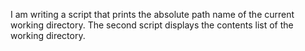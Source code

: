 I am writing a script that prints the absolute path name of the current working directory.
The second script displays the contents list of the working directory.
